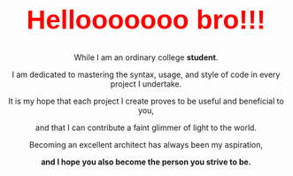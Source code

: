 <div align = "center">
  <h1 style = "border-bottom: none; font-family: Arial, sans-serif; font-size: 48px; color: red"><strong>Hellooooooo bro!!!</strong></h1>
</div>

<div align = "center">
  <p>While I am an ordinary college <strong>student</strong>.</p>
  <p>I am dedicated to mastering the syntax, usage, and style of code in every project I undertake.</p>
  <p>It is my hope that each project I create proves to be useful and beneficial to you,</p>
  <p>and that I can contribute a faint glimmer of light to the world.</p>
  <p>Becoming an excellent architect has always been my aspiration,</p>
  <p><strong>and I hope you also become the person you strive to be.</strong></p>
</div>
  
